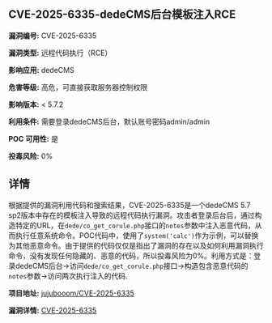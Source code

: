 ## CVE-2025-6335-dedeCMS后台模板注入RCE

**漏洞编号:** CVE-2025-6335

**漏洞类型:** 远程代码执行（RCE）

**影响应用:** dedeCMS

**危害等级:** 高危，可直接获取服务器控制权限

**影响版本:** < 5.7.2

**利用条件:** 需要登录dedeCMS后台，默认账号密码admin/admin

**POC 可用性:** 是

**投毒风险:** 0%

## 详情

根据提供的漏洞利用代码和搜索结果，CVE-2025-6335是一个dedeCMS 5.7 sp2版本中存在的模板注入导致的远程代码执行漏洞。攻击者登录后台后，通过构造特定的URL，在`dede/co_get_corule.php`接口的`notes`参数中注入恶意代码，从而执行任意系统命令。POC代码中，使用了`system('calc')`作为示例，可以替换为其他恶意命令。由于提供的代码仅仅是指出了漏洞的存在以及如何利用漏洞执行命令，没有发现任何隐藏的、恶意的代码，所以投毒风险为0%。利用方式是：登录dedeCMS后台->访问`dede/co_get_corule.php`接口->构造包含恶意代码的`notes`参数->访问两次执行注入的代码.

**项目地址:** [jujubooom/CVE-2025-6335](https://github.com/jujubooom/CVE-2025-6335)

**漏洞详情:** [CVE-2025-6335](https://nvd.nist.gov/vuln/detail/CVE-2025-6335)